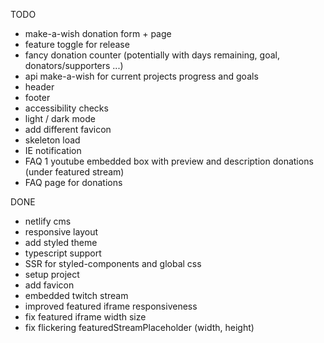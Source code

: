 TODO

- make-a-wish donation form + page
- feature toggle for release
- fancy donation counter (potentially with days remaining, goal, donators/supporters ...)
- api make-a-wish for current projects progress and goals
- header
- footer
- accessibility checks
- light / dark mode
- add different favicon
- skeleton load
- IE notification
- FAQ 1 youtube embedded box with preview and description donations (under featured stream)
- FAQ page for donations

DONE

- netlify cms
- responsive layout
- add styled theme
- typescript support
- SSR for styled-components and global css
- setup project
- add favicon
- embedded twitch stream
- improved featured iframe responsiveness
- fix featured iframe width size
- fix flickering featuredStreamPlaceholder (width, height)
